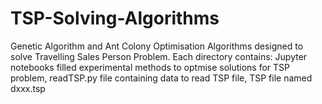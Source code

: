 # TSP-Solving-Algorithms
Genetic Algorithm and Ant Colony Optimisation Algorithms designed to solve Travelling Sales Person Problem.
Each directory contains:
Jupyter notebooks filled experimental methods to optmise solutions for TSP problem,
readTSP.py file containing data to read TSP file,
TSP file named dxxx.tsp
